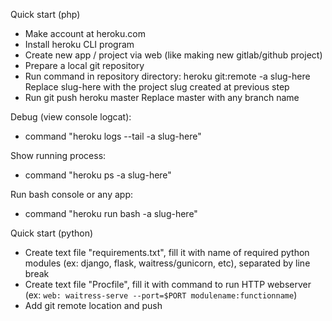 Quick start (php)
- Make account at heroku.com
- Install heroku CLI program
- Create new app / project via web (like making new gitlab/github project)
- Prepare a local git repository
- Run command in repository directory: heroku git:remote -a slug-here
    Replace slug-here with the project slug created at previous step
- Run git push heroku master
    Replace master with any branch name

Debug (view console logcat):
- command "heroku logs --tail -a slug-here"

Show running process:
- command "heroku ps -a slug-here"

Run bash console or any app:
- command "heroku run bash -a slug-here"

Quick start (python)
- Create text file "requirements.txt", fill it with name of required python modules (ex: django, flask, waitress/gunicorn, etc), separated by line break
- Create text file "Procfile", fill it with command to run HTTP webserver (ex: ```web: waitress-serve --port=$PORT modulename:functionname```)
- Add git remote location and push
